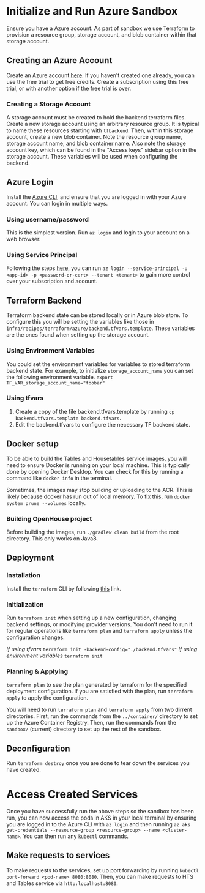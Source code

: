 # Initialize and Run Azure Sandbox
Ensure you have a Azure account. As part of sandbox we use Terraform to provision a resource group, storage account, and blob container within that storage account. 

## Creating an Azure Account

Create an Azure account [here](https://azure.microsoft.com/en-us/pricing/purchase-options/azure-account). If you haven't created one already, you can use the free trial to get free credits. Create a subscription using this free trial, or with another option if the free trial is over.

### Creating a Storage Account

A storage account must be created to hold the backend terraform files. Create a new storage account using an arbitrary resource group. It is typical to name these resources starting with `tfbackend`. Then, within this storage account, create a new blob container. Note the resource group name, storage account name, and blob container name. Also note the storage account key, which can be found in the "Access keys" sidebar option in the storage account. These variables will be used when configuring the backend.

## Azure Login

Install the [Azure CLI](https://learn.microsoft.com/en-us/cli/azure/), and ensure that you are logged in with your Azure account. You can login in multiple ways.

### Using username/password

This is the simplest version. Run `az login` and login to your account on a web browser.

### Using Service Principal

Following the steps [here](https://learn.microsoft.com/en-us/cli/azure/authenticate-azure-cli-service-principal), you can run `az login --service-principal -u <app-id> -p <password-or-cert> --tenant <tenant>` to gain more control over your subscription and account.

## Terraform Backend
 
Terraform backend state can be stored locally or in Azure blob store. To configure this you will be setting the variables like those in `infra/recipes/terraform/azure/backend.tfvars.template`. These variables are the ones found when setting up the storage account.

### Using Environment Variables
You could set the environment variables for variables to stored terraform backend state. For example, to initialize `storage_account_name` you can set the following environment variable.
`export TF_VAR_storage_account_name="foobar"`

### Using tfvars
1. Create a copy of the file backend.tfvars.template by running
`cp backend.tfvars.template backend.tfvars`.
2. Edit the backend.tfvars to configure the necessary TF backend state.

## Docker setup

To be able to build the Tables and Housetables service images, you will need to ensure Docker is running on your local machine. This is typically done by opening Docker Desktop. You can check for this by running a command like `docker info` in the terminal.

Sometimes, the images may stop building or uploading to the ACR. This is likely because docker has run out of local memory. To fix this, run `docker system prune --volumes` locally.

### Building OpenHouse project

Before building the images, run `./gradlew clean build` from the root directory. This only works on Java8.

## Deployment

### Installation

Install the `terraform` CLI by following [this](https://developer.hashicorp.com/terraform/tutorials/aws-get-started/install-cli) link.

### Initialization

Run `terraform init` when setting up a new configuration, changing backend settings, or modifying provider versions. You don't need to run it for regular operations like `terraform plan` and `terraform apply` unless the configuration changes.

_If using tfvars_
`terraform init -backend-config="./backend.tfvars"`
_If using environment variables_
`terraform init`

### Planning & Applying

`terraform plan` to see the plan generated by terraform for the specified deployment configuration. If you are satisfied with the plan, run `terraform apply` to apply the configuration.

You will need to run `terraform plan` and `terraform apply` from two dirrent directories. First, run the commands from the `../container/` directory to set up the Azure Container Registry. Then, run the commands from the `sandbox/` (current) directory to set up the rest of the sandbox.

## Deconfiguration

Run `terraform destroy` once you are done to tear down the services you have created.

# Access Created Services

Once you have successfully run the above steps so the sandbox has been run, you can now access the pods in AKS in your local terminal by ensuring you are logged in to the Azure CLI with `az login` and then running
`az aks get-credentials --resource-group <resource-group> --name <cluster-name>`. You can then run any `kubectl` commands.

## Make requests to services

To make requests to the services, set up port forwarding by running `kubectl port-forward <pod-name> 8080:8080`. Then, you can make requests to HTS and Tables service via `http:localhost:8080`.
